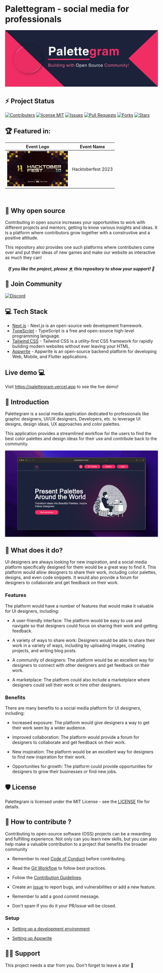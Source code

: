 # Palettegram - social media for professionals

[![Palettegram](.github/assets/palettegram-cover.png)](https://github.com/Sanchitbajaj02/palettegram)

<!-- A web app to get designs inspirations and color palettes for professionals by professionals. -->

## ⚡ Project Status

[![Contributers](https://img.shields.io/github/contributors/sanchitbajaj02/palettegram?color=greendark)](https://github.com/Sanchitbajaj02/palettegram/graphs/contributors)
[![license MIT](https://img.shields.io/github/license/sanchitbajaj02/palettegram?color=greendark)](https://github.com/Sanchitbajaj02/palettegram/blob/master/LICENSE)
[![Issues](https://img.shields.io/github/issues/sanchitbajaj02/palettegram?color=greendark)](https://github.com/Sanchitbajaj02/palettegram/issues)
[![Pull Requests](https://img.shields.io/github/issues-pr/sanchitbajaj02/palettegram?color=greendark)](https://github.com/Sanchitbajaj02/palettegram/issues)
[![Forks](https://img.shields.io/github/forks/sanchitbajaj02/palettegram?color=greendark)](https://github.com/Sanchitbajaj02/palettegram/network/members)
[![Stars](https://img.shields.io/github/stars/sanchitbajaj02/palettegram?color=greendark)](https://github.com/Sanchitbajaj02/palettegram/stargazers)

<!-- ![intro](https://github.com/Sanchitbajaj02/palettegram/assets/55249639/ffaf63eb-4e99-4add-8318-29b3ecb78dc8) -->

## 🏆 Featured in:

| Event Logo                                                                                                                    | Event Name         |
| ----------------------------------------------------------------------------------------------------------------------------- | ------------------ |
| <img src=".github/assets/hacktoberfest-banner.png" width="200" height="auto" loading="lazy" alt="Welcome to Hacktoberfest" /> | Hacktoberfest 2023 |

<!-- ![Welcome to hacktoberfest](.github/assets/hacktoberfest-banner.png) -->

<br/>

## 🤔 Why open source

Contributing in open source increases your opportunities to work with different projects and mentors, getting to know various insights and ideas. It is a platform where contributors grow together with a construvtive and a positive attitude.

This repository also provides one such platforms where contributers come over and put their ideas of new games and make our website as interactive as much they can!

<h5 align="center"><i>If you like the project, please <a href="https://github.com/Sanchitbajaj02/palettegram/stargazers">★</a> this repository to show your support! 🤩</i></h5>

## 🤝 Join Community

[![Discord](https://img.shields.io/badge/Discord-%235865F2.svg?style=for-the-badge&logo=discord&logoColor=white)](https://discord.gg/TAW9vC2Hu7)

## 💻 Tech Stack

- [Next.js](https://nextjs.org) - Next.js is an open-source web development framework.
- [TypeScript](https://www.typescriptlang.org) - TypeScript is a free and open-source high-level programming language.
- [Tailwind CSS](https://tailwindcss.com) - Tailwind CSS is a utility-first CSS framework for rapidly building modern websites without ever leaving your HTML.
- [Appwrite](https://appwrite.io/) - Appwrite is an open-source backend platform for developing Web, Mobile, and Flutter applications.

## Live demo 💻

Visit https://palettegram.vercel.app to see the live demo!

## 👋 Introduction

Palettegram is a social media application dedicated to professionals like graphic designers, UI/UX designers, Developers, etc. to leverage UI designs, design ideas, UX approaches and color palettes.

This application provides a streamlined workflow for the users to find the best color palettes and design ideas for their use and contribute back to the community.

![intro](.github/assets/intro.png)

## 🔨 What does it do?

UI designers are always looking for new inspiration, and a social media platform specifically designed for them would be a great way to find it. This platform would allow designers to share their work, including color palettes, designs, and even code snippets. It would also provide a forum for designers to collaborate and get feedback on their work.

### Features

The platform would have a number of features that would make it valuable for UI designers, including:

- A user-friendly interface: The platform would be easy to use and navigate so that designers could focus on sharing their work and getting feedback.

- A variety of ways to share work: Designers would be able to share their work in a variety of ways, including by uploading images, creating projects, and writing blog posts.

- A community of designers: The platform would be an excellent way for designers to connect with other designers and get feedback on their work.

- A marketplace: The platform could also include a marketplace where designers could sell their work or hire other designers.

### Benefits

There are many benefits to a social media platform for UI designers, including:

- Increased exposure: The platform would give designers a way to get their work seen by a wider audience.

- Improved collaboration: The platform would provide a forum for designers to collaborate and get feedback on their work.

- New inspiration: The platform would be an excellent way for designers to find new inspiration for their work.

- Opportunities for growth: The platform could provide opportunities for designers to grow their businesses or find new jobs.

## 🛡️ License

Palettegram is licensed under the MIT License - see the [LICENSE](Licence) file for details.

## 🤔 How to contribute ?

Contributing to open-source software (OSS) projects can be a rewarding and fulfilling experience. Not only can you learn new skills, but you can also help make a valuable contribution to a project that benefits the broader community

- Remember to read [Code of Conduct](CODE_OF_CONDUCT.md) before contributing.

- Read the [Git Workflow](docs/git.md) to follow best practices.

- Follow the [Contribution Guidelines](CONTRIBUTING.md).

- Create an [issue](https://github.com/Sanchitbajaj02/palettegram/issues) to report bugs, and vulnerabilities or add a new feature.

- Remember to add a good commit message.

- Don't spam if you do it your PR/issue will be closed.

### Setup

- [Setting up a development environment](docs/setup.md)

- [Setting up Appwrite](docs/appwrite.md)

<!-- ## 💪🏽 Contributors

Thank you so much all for spending your time to improve Threadify. Keep shining ⭐

[![Contributors](https://contrib.rocks/image?repo=sanchitbajaj02/palettegram)](https://github.com/sanchitbajaj02/palettegram/graphs/contributors) -->

## 🙏🏽 Support

This project needs a star️ from you. Don't forget to leave a star 🌟
